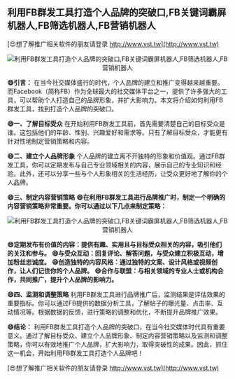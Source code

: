 ## **利用FB群发工具打造个人品牌的突破口,FB关键词霸屏机器人,FB筛选机器人,FB营销机器人**

[😍想了解推广相关软件的朋友请登录 http://www.vst.tw](http://www.vst.tw)

 <center><img src="https://vst.tw/MP4/tuiguang/png/4.png" alt="利用FB群发工具打造个人品牌的突破口,FB关键词霸屏机器人,FB筛选机器人,FB营销机器人"></center>

**😄引言：**
在当今社交媒体盛行的时代，个人品牌的建立和推广变得越来越重要。而Facebook（简称FB）作为全球最大的社交媒体平台之一，提供了许多强大的工具，可以帮助个人打造自己的品牌形象，并扩大影响力。本文将介绍如何利用FB群发工具，找到打造个人品牌的突破口。

**😄一、了解目标受众**
在开始利用FB群发工具前，首先需要清楚自己的目标受众是谁。这包括他们的年龄、性别、兴趣爱好和需求等。只有了解目标受众，才能更有针对性地制定营销策略和内容。

**😄二、建立个人品牌形象**
个人品牌的建立离不开独特的形象和价值观。通过FB群发工具，你可以定期发布与自己专业领域相关的内容，展示自己的专业知识和经验。此外，还可以分享一些与个人形象相关的生活经历，让受众更好地了解你的个人品牌。

**😄三、制定内容营销策略**
**😄在利用FB群发工具进行品牌推广时，制定一个明确的内容营销策略非常重要。你可以通过以下几点来制定策略：**

 <center><img src="https://vst.tw/MP4/tuiguang/png/2.png" alt="利用FB群发工具打造个人品牌的突破口,FB关键词霸屏机器人,FB筛选机器人,FB营销机器人"></center>

**😄定期发布有价值的内容：提供有趣、实用且与目标受众相关的内容，吸引他们的关注和参与。**
**😄与受众互动：回复评论、解答问题，与受众建立积极互动，增加粉丝忠诚度。**
**😄创造独特的内容风格：通过独特的文案、设计风格或视频创作，让人们记住你的个人品牌。**
**😄合作与联盟：与相关领域的专业人士或机构合作，共同推广，提升个人品牌的影响力。**

**😄四、监测和调整策略**
利用FB群发工具进行品牌推广后，监测结果是评估效果的重要指标。你可以通过FB提供的数据分析工具，了解帖子的曝光量、点击率、互动情况等。根据数据的反馈，进行策略的调整和优化，不断提升品牌推广效果。

**😄结论：**
利用FB群发工具打造个人品牌的突破口，在当今社交媒体时代具有重要意义。通过了解目标受众、建立个人品牌形象、制定内容营销策略以及监测和调整策略，你可以有效地推广个人品牌，扩大影响力，取得突破性的成果。因此，抓住这一机会，开始利用FB群发工具打造个人品牌吧！

[😍想了解推广相关软件的朋友请登录 http://www.vst.tw](http://www.vst.tw)



